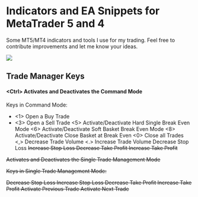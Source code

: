 # Indicators and EA Snippets for MetaTrader 5 and 4
Some MT5/MT4 indicators and tools I use for my trading. Feel free to contribute improvements and let me know your ideas.

[![](http://img.youtube.com/vi/1ea2rmEVieE/maxresdefault.jpg)](http://www.youtube.com/watch?v=1ea2rmEVieE "MetaTrader 5 Trading Tools")


## Trade Manager Keys


#### \<Ctrl\> Activates and Deactivates the Command Mode

   Keys in Command Mode:
   
   - \<1\> Open a Buy Trade
   - \<3\> Open a Sell Trade
   <5> Activate/Deactivate Hard Single Break Even Mode
   <6> Activate/Deactivate Soft Basket Break Even Mode
   <8> Activate/Deactivate Close Basket at Break Even
   <0> Close all Trades
   <,> Decrease Trade Volume
   <.> Increase Trade Volume
   <A> Decrease Stop Loss
   <S> Increase Stop Loss
   <D> Decrease Take Profit
   <F> Increase Take Profit
   
   
<Shift> Activates and Deactivates the Single Trade Management Mode

   Keys in Single Trade Management Mode:

   <A> Decrease Stop Loss
   <S> Increase Stop Loss
   <D> Decrease Take Profit
   <F> Increase Take Profit
   <G> Activate Previous Trade
   <H> Activate Next Trade